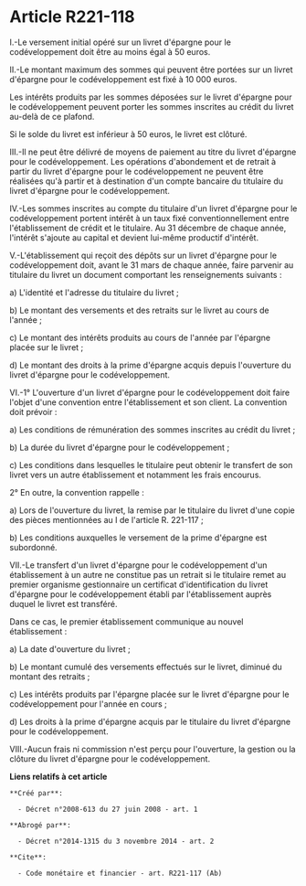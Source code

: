 # Article R221-118

I.-Le versement initial opéré sur un livret d'épargne pour le codéveloppement doit être au moins égal à 50 euros. 

II.-Le montant maximum des sommes qui peuvent être portées sur un livret d'épargne pour le codéveloppement est fixé à 10 000
euros. 

Les intérêts produits par les sommes déposées sur le livret d'épargne pour le codéveloppement peuvent porter les sommes
inscrites au crédit du livret au-delà de ce plafond. 

Si le solde du livret est inférieur à 50 euros, le livret est clôturé. 

III.-Il ne peut être délivré de moyens de paiement au titre du livret d'épargne pour le codéveloppement. Les opérations
d'abondement et de retrait à partir du livret d'épargne pour le codéveloppement ne peuvent être réalisées qu'à partir et à
destination d'un compte bancaire du titulaire du livret d'épargne pour le codéveloppement. 

IV.-Les sommes inscrites au compte du titulaire d'un livret d'épargne pour le codéveloppement portent intérêt à un taux fixé
conventionnellement entre l'établissement de crédit et le titulaire. Au 31 décembre de chaque année, l'intérêt s'ajoute au
capital et devient lui-même productif d'intérêt.

V.-L'établissement qui reçoit des dépôts sur un livret d'épargne pour le codéveloppement doit, avant le 31 mars de chaque
année, faire parvenir au titulaire du livret un document comportant les renseignements suivants : 

a) L'identité et l'adresse du titulaire du livret ; 

b) Le montant des versements et des retraits sur le livret au cours de l'année ; 

c) Le montant des intérêts produits au cours de l'année par l'épargne placée sur le livret ; 

d) Le montant des droits à la prime d'épargne acquis depuis l'ouverture du livret d'épargne pour le codéveloppement. 

VI.-1° L'ouverture d'un livret d'épargne pour le codéveloppement doit faire l'objet d'une convention entre l'établissement et
son client. La convention doit prévoir : 

a) Les conditions de rémunération des sommes inscrites au crédit du livret ; 

b) La durée du livret d'épargne pour le codéveloppement ; 

c) Les conditions dans lesquelles le titulaire peut obtenir le transfert de son livret vers un autre établissement et
notamment les frais encourus. 

2° En outre, la convention rappelle : 

a) Lors de l'ouverture du livret, la remise par le titulaire du livret d'une copie des pièces mentionnées au I de l'article
R. 221-117 ; 

b) Les conditions auxquelles le versement de la prime d'épargne est subordonné. 

VII.-Le transfert d'un livret d'épargne pour le codéveloppement d'un établissement à un autre ne constitue pas un retrait si
le titulaire remet au premier organisme gestionnaire un certificat d'identification du livret d'épargne pour le
codéveloppement établi par l'établissement auprès duquel le livret est transféré. 

Dans ce cas, le premier établissement communique au nouvel établissement : 

a) La date d'ouverture du livret ; 

b) Le montant cumulé des versements effectués sur le livret, diminué du montant des retraits ; 

c) Les intérêts produits par l'épargne placée sur le livret d'épargne pour le codéveloppement pour l'année en cours ; 

d) Les droits à la prime d'épargne acquis par le titulaire du livret d'épargne pour le codéveloppement. 

VIII.-Aucun frais ni commission n'est perçu pour l'ouverture, la gestion ou la clôture du livret d'épargne pour le
codéveloppement.

**Liens relatifs à cet article**

	**Créé par**:

	  - Décret n°2008-613 du 27 juin 2008 - art. 1

	**Abrogé par**:

	  - Décret n°2014-1315 du 3 novembre 2014 - art. 2

	**Cite**:

	  - Code monétaire et financier - art. R221-117 (Ab)
